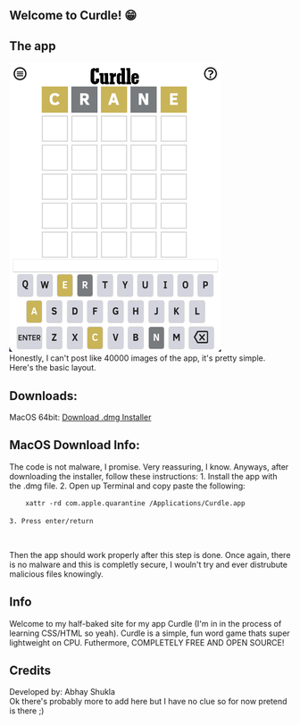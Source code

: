 ## Welcome to Curdle! 😁

## The app
![Layout](CurdleUI.png)
<br/>Honestly, I can't post like 40000 images of the app, it's pretty simple. Here's the basic layout.

## Downloads:
MacOS 64bit: <a href="CurdleMacOS-64.zip">Download .dmg Installer</a> <br/>

## MacOS Download Info:
The code is not malware, I promise. Very reassuring, I know. Anyways, after downloading the installer, follow these instructions:
    1. Install the app with the .dmg file.
    2. Open up Terminal and copy paste the following:
    
        xattr -rd com.apple.quarantine /Applications/Curdle.app
    
    3. Press enter/return
<br/>


Then the app should work properly after this step is done. Once again, there is no malware and this is completly secure, I wouln't try and ever distrubute malicious files knowingly.

## Info
Welcome to my half-baked site for my app Curdle (I'm in in the process of learning CSS/HTML so yeah). Curdle is a simple, fun word game thats super lightweight on CPU. Futhermore, COMPLETELY FREE AND OPEN SOURCE!

## Credits
Developed by: Abhay Shukla <br/>
Ok there's probably more to add here but I have no clue so for now pretend is there ;)
